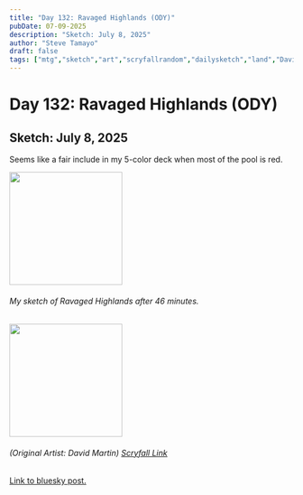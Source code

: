 ```yaml
---
title: "Day 132: Ravaged Highlands (ODY)"
pubDate: 07-09-2025
description: "Sketch: July 8, 2025"
author: "Steve Tamayo"
draft: false
tags: ["mtg","sketch","art","scryfallrandom","dailysketch","land","David Martin"]
---
```

# Day 132: Ravaged Highlands (ODY)
## Sketch: July 8, 2025


Seems like a fair include in my 5-color deck when most of the pool is red.


<img src="https://cdn.bsky.app/img/feed_fullsize/plain/did:plc:vlb3baqyfxfheceuqyubujfl/bafkreiggvybzpymyc2qafkaoyju74uu3vvdtnsgvomzg5m5wrfhmoabflq@jpeg" height="200">


###### My sketch of Ravaged Highlands after 46 minutes.
<img src="https://cards.scryfall.io/large/front/b/b/bb60ffc9-4919-40f2-bdd6-07eee6abf37c.jpg?1562929993" height="200">


###### (Original Artist: David Martin) [Scryfall Link](https://scryfall.com/card/ody/324/ravaged-highlands)


[Link to bluesky post.](https://bsky.app/profile/sorocoroto.bsky.social/post/3ltl5mc7ar22x)
